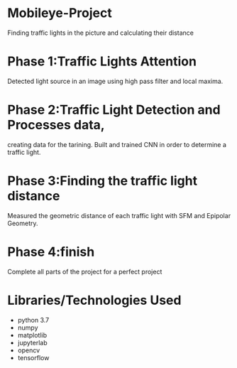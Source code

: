 # Mobileye-Project
Finding traffic lights in the picture and calculating their distance

# Phase 1:Traffic Lights Attention
Detected light source in an image using high pass filter and local maxima.

# Phase 2:Traffic Light Detection and Processes data,
creating data for the tarining. Built and trained CNN in order to determine a traffic light.

# Phase 3:Finding the traffic light distance
Measured the geometric distance of each traffic light with SFM and Epipolar Geometry.

# Phase 4:finish
Complete all parts of the project for a perfect project

# Libraries/Technologies Used

- python 3.7
- numpy
- matplotlib
- jupyterlab
- opencv
- tensorflow

